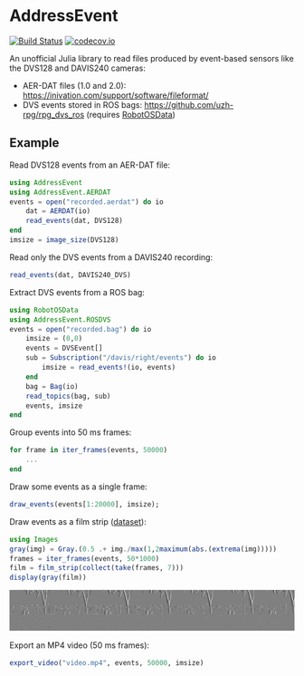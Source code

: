 # AddressEvent

[![Build Status](https://travis-ci.org/damiendr/AddressEvent.jl.svg?branch=master)](https://travis-ci.org/damiendr/AddressEvent.jl) [![codecov.io](http://codecov.io/github/damiendr/AddressEvent.jl/coverage.svg?branch=master)](http://codecov.io/github/damiendr/AddressEvent.jl?branch=master)

An unofficial Julia library to read files produced by event-based sensors like the DVS128 and DAVIS240 cameras:
- AER-DAT files (1.0 and 2.0): https://inivation.com/support/software/fileformat/
- DVS events stored in ROS bags: https://github.com/uzh-rpg/rpg_dvs_ros (requires [RobotOSData](https://github.com/damiendr/RobotOSData.jl))

## Example

Read DVS128 events from an AER-DAT file:
```julia
using AddressEvent
using AddressEvent.AERDAT
events = open("recorded.aerdat") do io
    dat = AERDAT(io)
    read_events(dat, DVS128)
end
imsize = image_size(DVS128)
```

Read only the DVS events from a DAVIS240 recording:
```julia
read_events(dat, DAVIS240_DVS)
```

Extract DVS events from a ROS bag:
```julia
using RobotOSData
using AddressEvent.ROSDVS
events = open("recorded.bag") do io
    imsize = (0,0)
    events = DVSEvent[]
    sub = Subscription("/davis/right/events") do io
        imsize = read_events!(io, events)
    end
    bag = Bag(io)
    read_topics(bag, sub)
    events, imsize
end
```

Group events into 50 ms frames:
```julia
for frame in iter_frames(events, 50000)
    ...
end
```

Draw some events as a single frame:
```julia
draw_events(events[1:20000], imsize);
```

Draw events as a film strip ([dataset](https://sourceforge.net/p/jaer/wiki/AER%20data/)):
```julia
using Images
gray(img) = Gray.(0.5 .+ img./max(1,2maximum(abs.(extrema(img)))))
frames = iter_frames(events, 50*1000)
film = film_strip(collect(take(frames, 7)))
display(gray(film))
```
![](film.png)

Export an MP4 video (50 ms frames):
```julia
export_video("video.mp4", events, 50000, imsize)
```
